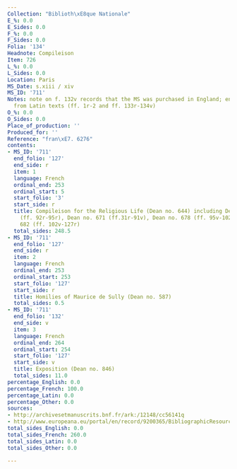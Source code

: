 ```yaml
---
Collection: "Biblioth\xE8que Nationale"
E_%: 0.0
E_Sides: 0.0
F_%: 0.0
F_Sides: 0.0
Folia: '134'
Headnote: Compileison
Item: 726
L_%: 0.0
L_Sides: 0.0
Location: Paris
MS_Date: s.xiii / xiv
MS_ID: '711'
Notes: note on f. 132v records that the MS was purchased in England; endleaves made
  from Latin texts (ff. 1r-2 and ff. 133r-134v)
O_%: 0.0
O_Sides: 0.0
Place_of_production: ''
Produced_for: ''
Reference: "fran\xE7. 6276"
contents:
- MS_ID: '711'
  end_folio: '127'
  end_side: r
  item: 1
  language: French
  ordinal_end: 253
  ordinal_start: 5
  start_folio: '3'
  start_side: r
  title: Compileison for the Religious Life (Dean no. 644) including Dean no. 645
    (ff. 92r-95r), Dean no. 671 (ff.31r-91v), Dean no. 678 (ff. 95v-102v), Dean no.
    682 (ff. 102v-127r)
  total_sides: 248.5
- MS_ID: '711'
  end_folio: '127'
  end_side: r
  item: 2
  language: French
  ordinal_end: 253
  ordinal_start: 253
  start_folio: '127'
  start_side: r
  title: Homilies of Maurice de Sully (Dean no. 587)
  total_sides: 0.5
- MS_ID: '711'
  end_folio: '132'
  end_side: v
  item: 3
  language: French
  ordinal_end: 264
  ordinal_start: 254
  start_folio: '127'
  start_side: v
  title: Exposition (Dean no. 846)
  total_sides: 11.0
percentage_English: 0.0
percentage_French: 100.0
percentage_Latin: 0.0
percentage_Other: 0.0
sources:
- http://archivesetmanuscrits.bnf.fr/ark:/12148/cc56141q
- http://www.europeana.eu/portal/en/record/9200365/BibliographicResource_1000055755143.html
total_sides_English: 0.0
total_sides_French: 260.0
total_sides_Latin: 0.0
total_sides_Other: 0.0

---
```

